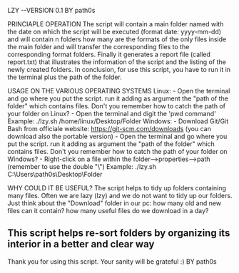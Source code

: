 LZY --VERSION 0.1 
BY path0s

PRINCIAPLE OPERATION
The script will contain a main folder named with the date on which the script will be executed (format date: yyyy-mm-dd) and 
will contain n folders how many are the formats of the only files inside the main folder and 
will transfer the corresponding files to the corresponding format folders.
Finally it generates a report file (called report.txt) that illustrates the information of the script and the listing of the newly created folders.
In conclusion, for use this script, you have to run it in the terminal plus the path of the folder.

USAGE ON THE VARIOUS OPERATING SYSTEMS
Linux: 
      - Open the terminal and go where you put the script. run it adding as argument the "path of the folder" which contains files.
        Don't you remember how to catch the path of your folder on Linux?
          - Open the terminal and digit the 'pwd command'
        Example:
                ./lzy.sh /home/linux/Desktop/Folder
Windows:
      - Download Git/Git Bash from officiale website: https://git-scm.com/downloads
        (you can download also the portable version)
      - Open the terminal and go where you put the script. run it adding as argument the "path of the folder" which contains files.
        Don't you remember how to catch the path of your folder on Windows? 
          - Right-click on a file within the folder-->properties-->path
            (remember to use the double "\\")
        Example:
                ./lzy.sh C:\\Users\\path0s\\Desktop\\Folder
              
WHY COULD IT BE USEFUL?
The script helps to tidy up folders containing many files. Often we are lazy (lzy) and we do not want to tidy up our folders. Just think about the "Download" folder in our pc: how many old and new files can it contain? how many useful files do we download in a day? 

This script helps re-sort folders by organizing its interior in a better and clear way
------------------------------------------------------------------------------------------------------------------------------------------------------------------

Thank you for using this script. Your sanity will be grateful :)
BY path0s
 

